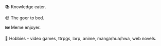📚 Knowledge eater.

😪 The goer to bed.

🖼 Meme enjoyer.

🎪 Hobbies - video games, ttrpgs, larp, anime, manga/hua/hwa, web novels.
<!---
GridMystic/GridMystic is a ✨ special ✨ repository because its `README.md` (this file) appears on your GitHub profile.
You can click the Preview link to take a look at your changes.
--->
